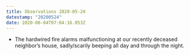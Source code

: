 ```yaml
---
title: Observations 2020-05-24
datestamp: "20200524"
date: 2020-06-04T07:04:16.053Z
---
```

- The hardwired fire alarms malfunctioning at our recently deceased neighbor’s house, sadly/scarily beeping all day and through the night.
